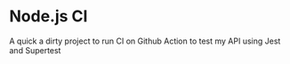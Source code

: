 # Node.js CI

A quick a dirty project to run CI on Github Action to test my API using Jest and Supertest
